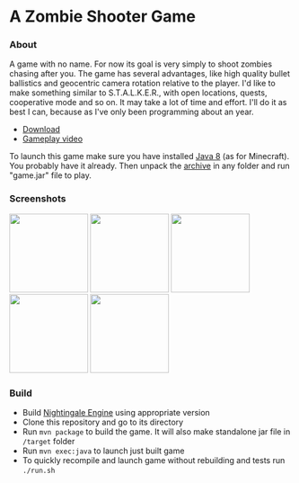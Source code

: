 # A Zombie Shooter Game

### About
A game with no name. For now its goal is very simply to shoot zombies chasing after you. The game has several advantages, like high quality bullet ballistics and geocentric camera rotation relative to the player. I'd like to make something similar to S.T.A.L.K.E.R., with open locations, quests, cooperative mode and so on. It may take a lot of time and effort. I'll do it as best I can, because as I've only been programming about an year.

- [Download](https://github.com/aunmag/java-game/releases)
- [Gameplay video](https://youtu.be/Yrw-jlRP3XI)

To launch this game make sure you have installed [Java 8](https://www.java.com/download)  (as for Minecraft). You probably have it already. Then unpack the [archive](https://github.com/aunmag/java-game/releases) in any folder and run "game.jar" file to play.

### Screenshots
<img src="https://pp.vk.me/c604418/v604418423/50ede/C1SCvHT5EW8.jpg" width="140"> <img src="https://pp.vk.me/c604418/v604418423/50ee7/ikHYfemKXdg.jpg" width="140"> <img src="https://pp.vk.me/c604418/v604418423/50ef0/s-dfKSbWKEw.jpg" width="140"> <img src="https://pp.vk.me/c604418/v604418423/50ef9/PibuTturReQ.jpg" width="140"> <img src="https://pp.vk.me/c604418/v604418423/50f02/_jnlGQxIa7U.jpg" width="140">

### Build
- Build [Nightingale Engine](https://github.com/aunmag/nightingale-engine) using appropriate version
- Clone this repository and go to its directory
- Run `mvn package` to build the game. It will also make standalone jar file in `/target` folder
- Run `mvn exec:java` to launch just built game
- To quickly recompile and launch game without rebuilding and tests run `./run.sh`
